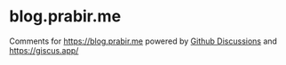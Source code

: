 # blog.prabir.me

Comments for https://blog.prabir.me powered by [Github Discussions](https://github.com/prabirshrestha/blog.prabir.me/discussions) and https://giscus.app/
